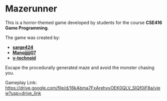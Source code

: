 # Mazerunner
This is a horror-themed game developed by students for the course **CSE416 Game Programming**.

The game was created by:

- **[sarge424](https://github.com/sarge424)**
- **[Manojjjjj07](https://github.com/Manojjjjj07)**
- **[v-technoid](https://github.com/v-technoid)**

Escape the procedurally generated maze and avoid the monster chasing you.

Gameplay Link: https://drive.google.com/file/d/16kAbma7FxArehvvOEK0QLV_SIQf0iF8a/view?usp=drive_link

